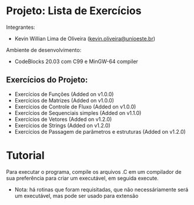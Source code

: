 # Projeto: Lista de Exercícios
Integrantes:
- Kevin Willian Lima de Oliveira (kevin.oliveira@unioeste.br)

Ambiente de desenvolvimento:
- CodeBlocks 20.03 com C99 e MinGW-64 compiler

## Exercícios do Projeto:
- Exercícios de Funções (Added on v1.0.0)
- Exercícios de Matrizes (Added on v1.0.0)
- Exercícios de Controle de Fluxo (Added on v1.0.0)
- Exercícios de Sequenciais simples (Added on v1.1.0)
- Exercícios de Vetores (Added on v1.2.0)
- Exercícios de Strings (Added on v1.2.0)
- Exercícios de Passagem de parâmetros e estruturas (Added on v1.2.0)

# Tutorial
Para executar o programa, compile os arquivos .C em um compilador de sua preferência para criar um executável, em seguida execute.
- Nota: há rotinas que foram requisitadas, que não necessáriamente será um executável, mas pode ser usado para extensão
